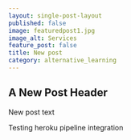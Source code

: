 ```yaml
---
layout: single-post-layout
published: false
image: featuredpost1.jpg
image_alt: Services
feature_post: false
title: New post
category: alternative_learning
---
```

## A New Post Header

New post text

Testing heroku pipeline integration

